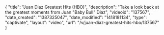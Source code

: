 {
    "title": "Juan Diaz Greatest Hits (HBO)",
    "description": "Take a look back at the greatest moments from Juan \"Baby Bull\" Diaz",
    "videoid": "137567",
    "date_created": "1387325047",
    "date_modified": "1418181134",
    "type": "captivate",
    "layout": "video",
    "url": "\/v\/juan-diaz-greatest-hits-hbo\/137567"
}